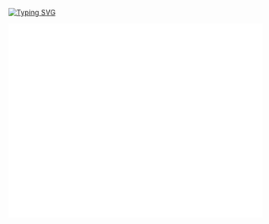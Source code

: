 [![Typing SVG](https://readme-typing-svg.herokuapp.com?size=40&duration=4000&color=FF006E&multiline=true&width=500&height=367&lines=Hello+%F0%9F%91%8B;My+name+is+Kendra;I'm+a+Web+Developer+;%26+Developer+Advocate+%F0%9F%91%A9%E2%80%8D%F0%9F%92%BB)](https://git.io/typing-svg)

![Metrics](/github-metrics.svg)

